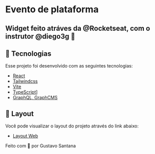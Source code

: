 # Evento de plataforma
## Widget feito atráves da @Rocketseat, com o instrutor @diego3g 🚀

## 🧪 Tecnologias

Esse projeto foi desenvolvido com as seguintes tecnologias:

- [React](https://reactjs.org)
- [Tailwindcss](https://tailwindcss.com)
- [Vite](https://vitejs.dev)
- [TypeScript](https://www.typescriptlang.org)]
- [GraphQL, GraphCMS](https://graphql.org/)

## 🎨 Layout

Você pode visualizar o layout do projeto através do link abaixo:

- [Layout Web](https://www.figma.com/file/mt4TrOOQxfh5LVy5AJWtxW/Plataforma-de-evento---Ignite-Lab-(Community))

<p align="left">Feito com 💜 por Gustavo Santana</p>
